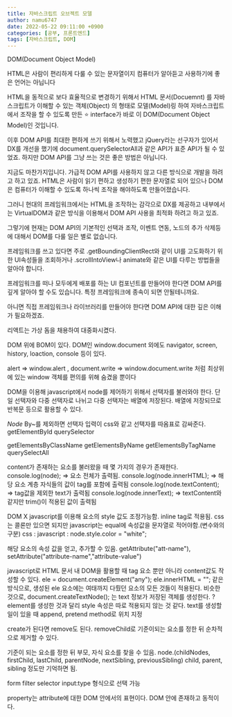 ```yaml
---
title: 자바스크립트 오브젝트 모델
author: namu6747
date: 2022-05-22 09:11:00 +0900
categories: [공부, 프론트엔드]
tags: [자바스크립트, DOM]
---
```


DOM(Document Object Model)

HTML은 사람이 편리하게 다룰 수 있는 문자열이지 
컴퓨터가 알아듣고 사용하기에 좋은 언어는 아닙니다

HTML을 동적으로 보다 효율적으로 변경하기 위해서 
HTML 문서(Docuemnt) 를 자바스크립트가 이해할 수 있는 
객체(Object) 의 형태로 모델(Model)링 하여 
자바스크립트에서 조작을 할 수 있도록 만든 
⭐️ interface가 바로 이 DOM(Document Object Model)인 것입니다.

이후 DOM API를 최대한 편하게 쓰기 위해서 노력했고 
jQuery라는 선구자가 있어서 DX를 개선을 했기에 
document.querySelectorAll과 같은 API가 표준 API가 될 수 있었죠. 
하지만 DOM API를 그냥 쓰는 것은 좋은 방법은 아닙니다.

지금도 마찬가지입니다. 가급적 DOM API를 사용하지 않고 
다른 방식으로 개발을 하려고 하고 있죠. 
HTML은 사람이 읽기 편하고 생성하기 편한 문자열로 되어 있으나 
DOM은 컴퓨터가 이해할 수 있도록 하나씩 조작을 해야하도록 만들어졌습니다.

그러니 현대의 프레임워크에서는 HTML을 조작하는 감각으로 DX를 제공하고 
내부에서는 VirtualDOM과 같은 방식을 이용해서 
DOM API 사용을 최적화 하려고 하고 있죠.

그렇기에 현재는 DOM API의 기본적인 선택과 조작, 이벤트 연동, 노드의 추가 삭제등에 
대해서 DOM를 다룰 일은 별로 없습니다.

프레임워크를 쓰고 있다면 주로 .getBoundingClientRect와 같이 UI를 고도화하기 위한 
UI속성들을 조회하거나 .scrollIntoView나 animate와 같은 UI를 다루는 방법들을 알아야 합니다.

프레임워크를 떠나 모두에게 배포를 하는 UI 컴포넌트를 만들어야 한다면 
DOM API를 깊게 알아야 할 수도 있습니다. 특정 프레임워크에 종속이 되면 안될테니까요.

아니면 직접 프레임워크나 라이브러리를 만들어야 한다면 
DOM API에 대한 깊은 이해가 필요하겠죠.

리액트는 가상 돔을 채용하여 대중화시켰다.

DOM 위에 BOM이 있다.
DOM인 window.document 외에도
navigator, screen, history, loaction, console 등이 있다.

alert => window.alert , document.write => window.document.write 처럼
최상위에 있는 window 객체를 편의를 위해 숨겼을 뿐이다

DOM을 이용해 javascript에서 node를 제어하기 위해서 선택자를 불러와야 한다.
단일 선택자와 다중 선택자로 나뉘고 다중 선택자는 배열에 저장된다.
배열에 저장되므로 반복문 등으로 활용할 수 있다. 

*Node* By~를 제외하면 선택자 입력이 css와 같고 선택자를 따옴표로 감싸준다.
getElementById
querySelector

getElementsByClassName
getElementsByName
getElementsByTagName
querySelectAll

content가 존재하는 요소를 불러왔을 때 몇 가지의 경우가 존재한다.
console.log(node); => 요소 전체가 출력됨.
console.log(node.innerHTML); => 해당 요소 계층 자식들의 값이 tag를 포함에 출력됨
console.log(node.textContent); => tag값을 제외한 text가 출력됨
console.log(node.innerText); => textContent와 같지만 trim()이 적용된 값이 출력됨

DOM X javascript를 이용해 요소의 style 값도 조정가능함. inline tag로 적용됨.
css는 콜론만 있으면 되지만 javascript는 equal에 속성값을 문자열로 적어야함.(변수와의 구분)
css : <style>node{color:black;}</style>
javascript : node.style.color = "white";

해당 요소의 속성 값을 얻고, 추가할 수 있음.
getAttribute("att-name"), setAttribute("attribute-name","attribute-value")

javascript로 HTML 문서 내 DOM을 활용할 때 tag 요소 뿐만 아니라 content값도 작성할 수 있다.
ele = document.createElement("any");
ele.innerHTML = "";
같은 방식으로, 생성된 ele 요소에는 여태까지 다뤘던 요소의 모든 것들이 적용된다.
비슷한 것으로,
document.createTextNode(); 는 text 정보가 저장된 객체를 생성한다.
?element를 생성한 것과 달리 style 속성은 따로 적용되지 않는 것 같다.
text를 생성할 일이 있을 때 append, pretend method로 위치 지정

create가 된다면 remove도 된다.
removeChild로 기준이되는 요소를 정한 뒤 순차적으로 제거할 수 있다.

기준이 되는 요소를 정한 뒤 부모, 자식 요소를 찾을 수 있음.
node.(childNodes, firstChild, lastChild, parentNode, nextSibling, previousSibling)
child, parent, sibling 정도만 기억하면 됨.

form filter selector
input:type 형식으로 선택 가능


property는 attribute에 대한 DOM 안에서의 표현이다.
DOM 안에 존재하고 동적이다.
